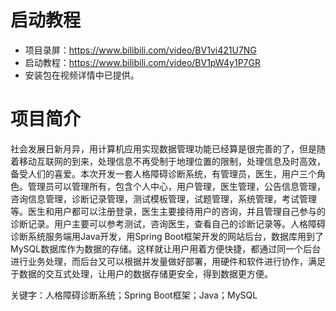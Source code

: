 # 启动教程

- 项目录屏：https://www.bilibili.com/video/BV1vi421U7NG
- 启动教程：https://www.bilibili.com/video/BV1pW4y1P7GR
- 安装包在视频详情中已提供。

# 项目简介
社会发展日新月异，用计算机应用实现数据管理功能已经算是很完善的了，但是随着移动互联网的到来，处理信息不再受制于地理位置的限制，处理信息及时高效，备受人们的喜爱。本次开发一套人格障碍诊断系统，有管理员，医生，用户三个角色。管理员可以管理所有，包含个人中心，用户管理，医生管理，公告信息管理，咨询信息管理，诊断记录管理，测试模板管理，试题管理，系统管理，考试管理等。医生和用户都可以注册登录，医生主要接待用户的咨询，并且管理自己参与的诊断记录。用户主要可以参考测试，咨询医生，查看自己的诊断记录等。人格障碍诊断系统服务端用Java开发，用Spring Boot框架开发的网站后台，数据库用到了MySQL数据库作为数据的存储。这样就让用户用着方便快捷，都通过同一个后台进行业务处理，而后台又可以根据并发量做好部署，用硬件和软件进行协作，满足于数据的交互式处理，让用户的数据存储更安全，得到数据更方便。

关键字：人格障碍诊断系统；Spring Boot框架；Java；MySQL
